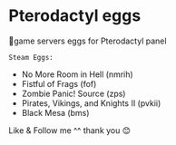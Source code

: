 # Pterodactyl eggs
&#x1F539;game servers eggs for Pterodactyl panel

`Steam Eggs:` 

- No More Room in Hell (nmrih)
- Fistful of Frags (fof)
- Zombie Panic! Source (zps)
- Pirates, Vikings, and Knights II (pvkii)
- Black Mesa (bms)



Like & Follow me ^^ thank you 😊
